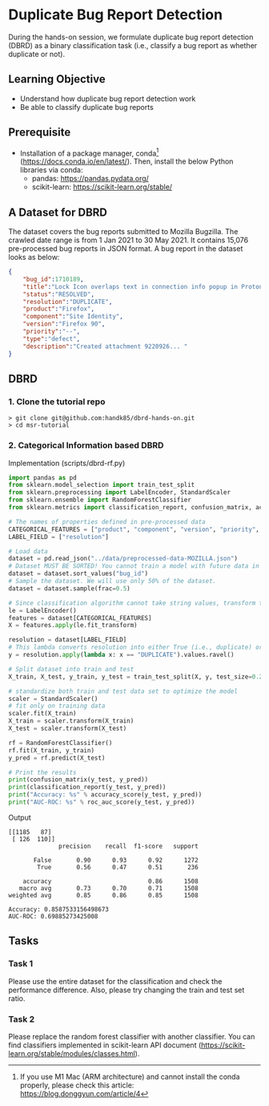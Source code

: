 # Duplicate Bug Report Detection

During the hands-on session, we formulate duplicate bug report detection (DBRD) as a binary classification task (i.e., classify a bug report as whether duplicate or not). 

## Learning Objective
 * Understand how duplicate bug report detection work
 * Be able to classify duplicate bug reports

## Prerequisite
 * Installation of a package manager, conda[^1] (https://docs.conda.io/en/latest/). Then, install the below Python libraries via conda:
   * pandas: https://pandas.pydata.org/
   * scikit-learn: https://scikit-learn.org/stable/

[^1]: If you use M1 Mac (ARM architecture) and cannot install the conda properly, please check this article: https://blog.donggyun.com/article/4

## A Dataset for DBRD

The dataset covers the bug reports submitted to Mozilla Bugzilla. The crawled date range is from 1 Jan 2021 to 30 May 2021. It contains 15,076 pre-processed bug reports in JSON format. A bug report in the dataset looks as below:

```json
{
    "bug_id":1710189,
    "title":"Lock Icon overlaps text in connection info popup in Proton",
    "status":"RESOLVED",
    "resolution":"DUPLICATE",
    "product":"Firefox",
    "component":"Site Identity",
    "version":"Firefox 90",
    "priority":"--",
    "type":"defect",
    "description":"Created attachment 9220926... "
}
```

## DBRD
### 1.	Clone the tutorial repo
 
```
> git clone git@github.com:handk85/dbrd-hands-on.git
> cd msr-tutorial
```

### 2.	Categorical Information based DBRD
Implementation (scripts/dbrd-rf.py)

```python
import pandas as pd
from sklearn.model_selection import train_test_split
from sklearn.preprocessing import LabelEncoder, StandardScaler
from sklearn.ensemble import RandomForestClassifier
from sklearn.metrics import classification_report, confusion_matrix, accuracy_score, roc_auc_score

# The names of properties defined in pre-processed data
CATEGORICAL_FEATURES = ["product", "component", "version", "priority", "type"]
LABEL_FIELD = ["resolution"]

# Load data
dataset = pd.read_json("../data/preprocessed-data-MOZILLA.json")
# Dataset MUST BE SORTED! You cannot train a model with future data in real practice.
dataset = dataset.sort_values("bug_id")
# Sample the dataset. We will use only 50% of the dataset.
dataset = dataset.sample(frac=0.5)

# Since classification algorithm cannot take string values, transform the string values into numeric values
le = LabelEncoder()
features = dataset[CATEGORICAL_FEATURES]
X = features.apply(le.fit_transform)

resolution = dataset[LABEL_FIELD]
# This lambda converts resolution into either True (i.e., duplicate) or False (i.e., non-duplicate)
y = resolution.apply(lambda x: x == "DUPLICATE").values.ravel()

# Split dataset into train and test
X_train, X_test, y_train, y_test = train_test_split(X, y, test_size=0.2, random_state=0)

# standardize both train and test data set to optimize the model
scaler = StandardScaler()
# fit only on training data
scaler.fit(X_train)
X_train = scaler.transform(X_train)
X_test = scaler.transform(X_test)

rf = RandomForestClassifier()
rf.fit(X_train, y_train)
y_pred = rf.predict(X_test)

# Print the results
print(confusion_matrix(y_test, y_pred))
print(classification_report(y_test, y_pred))
print("Accuracy: %s" % accuracy_score(y_test, y_pred))
print("AUC-ROC: %s" % roc_auc_score(y_test, y_pred))
```

Output
```
[[1185   87]
 [ 126  110]]
              precision    recall  f1-score   support

       False       0.90      0.93      0.92      1272
        True       0.56      0.47      0.51       236

    accuracy                           0.86      1508
   macro avg       0.73      0.70      0.71      1508
weighted avg       0.85      0.86      0.85      1508

Accuracy: 0.8587533156498673
AUC-ROC: 0.69885273425008
```


## Tasks
### Task 1
Please use the entire dataset for the classification and check the performance difference. Also, please try changing the train and test set ratio. 

### Task 2
Please replace the random forest classifier with another classifier. You can find classifiers implemented in scikit-learn API document (https://scikit-learn.org/stable/modules/classes.html).


